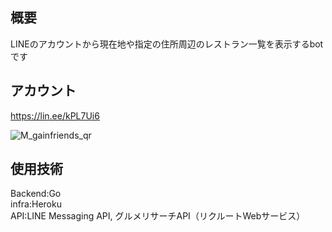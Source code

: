 ## 概要
LINEのアカウントから現在地や指定の住所周辺のレストラン一覧を表示するbotです

## アカウント
https://lin.ee/kPL7Ui6  


![M_gainfriends_qr](https://user-images.githubusercontent.com/72590721/166901360-e57c97cb-ad08-42ae-8409-5c274fe73278.png)


## 使用技術
Backend:Go  
infra:Heroku  
API:LINE Messaging API, グルメリサーチAPI（リクルートWebサービス）  
